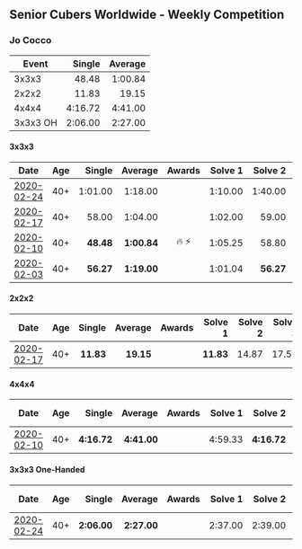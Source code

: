 ## Senior Cubers Worldwide - Weekly Competition
### Jo Cocco

| Event | Single | Average |
| -- | --: | --: |
| 3x3x3 | 48.48 | 1:00.84 |
| 2x2x2 | 11.83 | 19.15 |
| 4x4x4 | 4:16.72 | 4:41.00 |
| 3x3x3 OH | 2:06.00 | 2:27.00 |

#### 3x3x3

| Date | Age | Single | Average | Awards | Solve 1 | Solve 2 | Solve 3 | Solve 4 | Solve 5 | Video |
| :--: | :--: | --: | --: | :--: | --: | --: | --: | --: | --: | :-- |
| [2020-02-24](../3x3x3/2020-02-24.md) | 40+ | 1:01.00 | 1:18.00 |  | 1:10.00 | 1:40.00 | 1:01.00 | 1:13.00 | 1:32.00 | [Link](https://www.facebook.com/events/2558750947697073/permalink/2563869620518539/) |
| [2020-02-17](../3x3x3/2020-02-17.md) | 40+ | 58.00 | 1:04.00 |  | 1:02.00 | 59.00 | DNF | 1:13.00 | 58.00 | [Link](https://www.facebook.com/events/616423959107229/permalink/620690745347217/) |
| [2020-02-10](../3x3x3/2020-02-10.md) | 40+ | **48.48** | **1:00.84** | 🔥 ⚡ | 1:05.25 | 58.80 | **48.48** | 58.48 | 1:17.61 | [Link](https://www.facebook.com/JoCocco/videos/10156810258257109/) |
| [2020-02-03](../3x3x3/2020-02-03.md) | 40+ | **56.27** | **1:19.00** |  | 1:01.04 | **56.27** | 2:01.11 | - | - | [Link](https://www.facebook.com/JoCocco/videos/10156789235712109/) |


#### 2x2x2

| Date | Age | Single | Average | Awards | Solve 1 | Solve 2 | Solve 3 | Solve 4 | Solve 5 | Video |
| :--: | :--: | --: | --: | :--: | --: | --: | --: | --: | --: | :-- |
| [2020-02-17](../2x2x2/2020-02-17.md) | 40+ | **11.83** | **19.15** |  | **11.83** | 14.87 | 17.59 | 24.99 | 29.43 | [Link](https://www.facebook.com/events/176704156956327/permalink/181058473187562/) |


#### 4x4x4

| Date | Age | Single | Average | Awards | Solve 1 | Solve 2 | Solve 3 | Solve 4 | Solve 5 | Video |
| :--: | :--: | --: | --: | :--: | --: | --: | --: | --: | --: | :-- |
| [2020-02-10](../4x4x4/2020-02-10.md) | 40+ | **4:16.72** | **4:41.00** |  | 4:59.33 | **4:16.72** | 4:48.00 | - | - | [Link](https://www.facebook.com/JoCocco/videos/10156812603372109/) |


#### 3x3x3 One-Handed

| Date | Age | Single | Average | Awards | Solve 1 | Solve 2 | Solve 3 | Solve 4 | Solve 5 | Video |
| :--: | :--: | --: | --: | :--: | --: | --: | --: | --: | --: | :-- |
| [2020-02-24](../oh/2020-02-24.md) | 40+ | **2:06.00** | **2:27.00** |  | 2:37.00 | 2:39.00 | **2:06.00** | DNS | DNS | [Link](https://www.facebook.com/events/1618332754973681/permalink/1624311164375840/) |


<!-- Global site tag (gtag.js) - Google Analytics -->
<script async src="https://www.googletagmanager.com/gtag/js?id=UA-86348435-3"></script>
<script>window.dataLayer = window.dataLayer || []; function gtag() {dataLayer.push(arguments);} gtag('js', new Date()); gtag('config', 'UA-86348435-3');</script>
